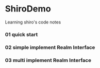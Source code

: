 # ShiroDemo
Learning shiro's code notes

### 01 quick start
### 02 simple implement Realm Interface
### 03 multi implement Realm Interface
